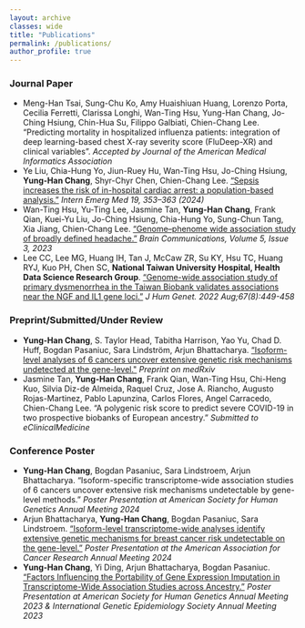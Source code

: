```yaml
---
layout: archive
classes: wide
title: "Publications"
permalink: /publications/
author_profile: true
---
```



### Journal Paper
* Meng-Han Tsai, Sung-Chu Ko, Amy Huaishiuan Huang, Lorenzo Porta, Cecilia Ferretti, Clarissa Longhi, Wan-Ting Hsu, Yung-Han Chang, Jo-Ching Hsiung, Chin-Hua Su, Filippo Galbiati, Chien-Chang Lee. “Predicting mortality in hospitalized influenza patients: integration of deep learning-based chest X-ray severity score (FluDeep-XR) and clinical variables”. *Accepted by Journal of the American Medical Informatics Association*
* Ye Liu, Chia-Hung Yo, Jiun-Ruey Hu, Wan-Ting Hsu, Jo-Ching Hsiung, **Yung-Han Chang**, Shyr-Chyr Chen, Chien-Chang Lee. [“Sepsis increases the risk of in-hospital cardiac arrest: a population-based analysis.”](https://pubmed.ncbi.nlm.nih.gov/38141118/) *Intern Emerg Med 19, 353–363 (2024)*
* Wan-Ting Hsu, Yu-Ting Lee, Jasmine Tan, **Yung-Han Chang**, Frank Qian, Kuei-Yu Liu, Jo-Ching Hsiung, Chia-Hung Yo, Sung-Chun Tang, Xia Jiang, Chien-Chang Lee. [“Genome–phenome wide association study of broadly defined headache.”](https://academic.oup.com/braincomms/article/5/3/fcad167/7177587) *Brain Communications, Volume 5, Issue 3, 2023*
* Lee CC, Lee MG, Huang IH, Tan J, McCaw ZR, Su KY, Hsu TC, Huang RYJ, Kuo PH, Chen SC, **National Taiwan University Hospital, Health Data Science Research Group**. [“Genome-wide association study of primary dysmenorrhea in the Taiwan Biobank validates associations near the NGF and IL1 gene loci.”](https://www.nature.com/articles/s10038-022-01023-2) *J Hum Genet. 2022 Aug;67(8):449-458*


### Preprint/Submitted/Under Review
* **Yung-Han Chang**, S. Taylor Head, Tabitha Harrison, Yao Yu, Chad D. Huff, Bogdan Pasaniuc, Sara Lindström, Arjun Bhattacharya. [“Isoform-level analyses of 6 cancers uncover extensive genetic risk mechanisms undetected at the gene-level."](https://www.medrxiv.org/content/10.1101/2024.10.29.24316388v1) *Preprint on medRxiv*
* Jasmine Tan, **Yung-Han Chang**, Frank Qian, Wan-Ting Hsu, Chi-Heng Kuo, Silvia Diz-de Almeida, Raquel Cruz, Jose A. Riancho, Augusto Rojas-Martinez, Pablo Lapunzina, Carlos Flores, Angel Carracedo, Chien-Chang Lee. “A polygenic risk score to predict severe COVID-19 in two prospective biobanks of European ancestry.” *Submitted to eClinicalMedicine*


### Conference Poster
* **Yung-Han Chang**, Bogdan Pasaniuc, Sara Lindstroem, Arjun Bhattacharya. “Isoform-specific transcriptome-wide association studies of 6 cancers uncover extensive risk mechanisms undetectable by gene-level methods.” *Poster Presentation at American Society for Human Genetics Annual Meeting 2024*
* Arjun Bhattacharya, **Yung-Han Chang**, Bogdan Pasaniuc, Sara Lindstroem. [“Isoform-level transcriptome-wide analyses identify extensive genetic mechanisms for breast cancer risk undetectable on the gene-level.”](https://aacrjournals.org/cancerres/article/84/6_Supplement/4332/737091) *Poster Presentation at the American Association for Cancer Research Annual Meeting 2024*
* **Yung-Han Chang**, Yi Ding, Arjun Bhattacharya, Bogdan Pasaniuc. [“Factors Influencing the Portability of Gene Expression Imputation in Transcriptome-Wide Association Studies across Ancestry.”](https://www.ashg.org/wp-content/uploads/2023/10/ASHG2023-PosterAbstracts.pdf) *Poster Presentation at American Society for Human Genetics Annual Meeting 2023 & International Genetic Epidemiology Society Annual Meeting 2023*
